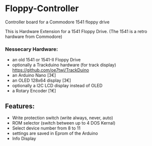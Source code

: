 # Floppy-Controller
Controller board for a Commodore 1541 floppy drive

This is Hardware Extension for a 1541 Floppy Drive.
(The 1541 is a retro hardware from Commodore)


### Nessecary Hardware:
* an old 1541 or 1541-II Floppy Drive
* optionally a Trackduino hardware (for track display)
  https://github.com/oe7twj/TrackDuino
* an Arduino Nano [3€]
* an OLED 128x64 display [3€]
* optionally a I2C LCD display instead of OLED
* a Rotary Encoder [1€]

## Features:
* Write protection switch (write always, never, auto)
* ROM selector (switch between up to 4 DOS Kernal)
* Select device number from 8 to 11
* settings are saved in Eprom of the Arduino
* Info Display



